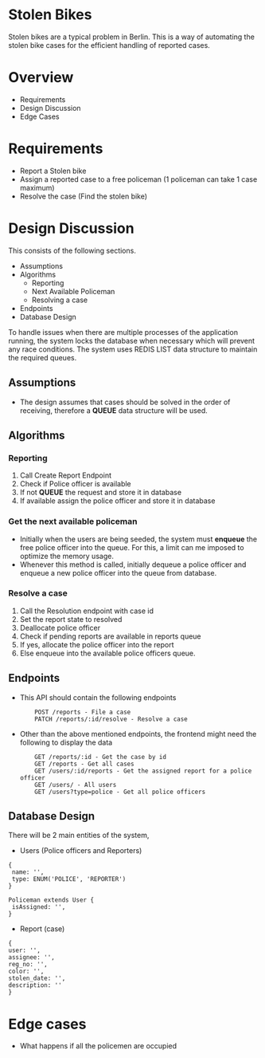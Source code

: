 # Stolen Bikes

Stolen bikes are a typical problem in Berlin. This is a way of automating the stolen bike cases for the efficient 
handling of reported cases.

# Overview
* Requirements
* Design Discussion 
* Edge Cases

# Requirements 

* Report a Stolen bike
* Assign a reported case to a free policeman (1 policeman can take 1 case maximum)
* Resolve the case (Find the stolen bike)

# Design Discussion

This consists of the following sections.

* Assumptions
* Algorithms
    * Reporting
    * Next Available Policeman
    * Resolving a case
* Endpoints
* Database Design

To handle issues when there are multiple processes of the application running, the system locks the database when 
necessary which will prevent any race conditions. The system uses REDIS LIST data structure to maintain the required 
queues. 

## Assumptions
* The design assumes that cases should be solved in the order of receiving, therefore a **QUEUE** data structure will 
be used.

## Algorithms

### Reporting

1. Call Create Report Endpoint
2. Check if Police officer is available
3. If not **QUEUE** the request and store it in database
4. If available assign the police officer and store it in database

### Get the next available policeman

* Initially when the users are being seeded, the system must **enqueue** the free police officer into the queue.
For this, a limit can me imposed to optimize the memory usage.
* Whenever this method is called, initially dequeue a police officer and enqueue a new police officer into the queue 
from database.

### Resolve a case
1. Call the Resolution endpoint with case id
2. Set the report state to resolved
3. Deallocate police officer 
4. Check if pending reports are available in reports queue
5. If yes, allocate the police officer into the report 
6. Else enqueue into the available police officers queue.

## Endpoints

* This API should contain the following endpoints
    ``` 
        POST /reports - File a case
        PATCH /reports/:id/resolve - Resolve a case        
    ```
* Other than the above mentioned endpoints, the frontend might need the following to display the data
    ```
        GET /reports/:id - Get the case by id
        GET /reports - Get all cases
        GET /users/:id/reports - Get the assigned report for a police officer
        GET /users/ - All users
        GET /users?type=police - Get all police officers
    ```
    
## Database Design

There will be 2 main entities of the system, 

* Users (Police officers and Reporters)
```
{
 name: '',
 type: ENUM('POLICE', 'REPORTER')
}

Policeman extends User {
 isAssigned: '',
}

```
 * Report (case)
```
{
user: '',
assignee: '',
reg_no: '',
color: '',
stolen_date: '',
description: ''
}
```

# Edge cases

* What happens if all the policemen are occupied
